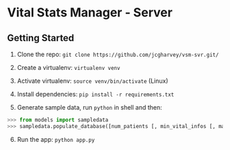 # Vital Stats Manager - Server

## Getting Started
1. Clone the repo:
`git clone https://github.com/jcgharvey/vsm-svr.git/`

2. Create a virtualenv:
`virtualenv venv`

3. Activate virtualenv:
`source venv/bin/activate` (Linux)

4. Install dependencies:
`pip install -r requirements.txt`

5. Generate sample data, run `python` in shell and then:
```python
>>> from models import sampledata
>>> sampledata.populate_database([num_patients [, min_vital_infos [, max_vital_infos]]]):
```

6. Run the app:
`python app.py`
